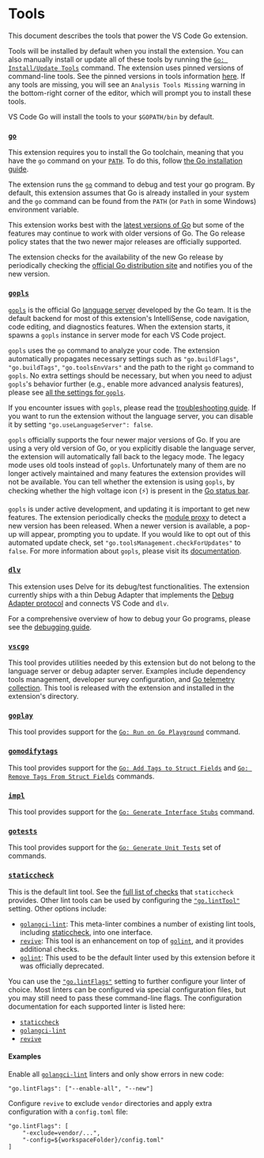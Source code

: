 # Tools

This document describes the tools that power the VS Code Go extension.

Tools will be installed by default when you install the extension. You can also manually install or update all of these tools by running the [`Go: Install/Update Tools`](commands.md#go-installupdate-tools) command. The extension uses pinned versions of command-line tools. See the pinned versions in tools information [here](https://github.com/golang/vscode-go/blob/master/extension/src/goToolsInformation.ts). If any tools are missing, you will see an `Analysis Tools Missing` warning in the bottom-right corner of the editor, which will prompt you to install these tools.

VS Code Go will install the tools to your `$GOPATH/bin` by default. 

### [`go`]
This extension requires you to install the Go toolchain, meaning that you have the `go` command on your [`PATH`](https://en.wikipedia.org/wiki/PATH_(variable)). To do this, follow [the Go installation guide](https://golang.org/doc/install).

The extension runs the [`go`] command to debug and test your go program. By default, this extension assumes that Go is already installed in your system and the `go` command can be found from the `PATH` (or `Path` in some Windows) environment variable.

This extension works best with the [latest versions of Go](https://golang.org/doc/devel/release.html#policy) but  some of the features may continue to work with older versions of Go. The Go release policy states that the two newer major releases are officially supported.

The extension checks for the availability of the new Go release by periodically checking the [official Go distribution site](https://golang.org/dl) and notifies you of the new version. 

### [`gopls`]
[`gopls`] is the official Go [language server](https://langserver.org/) developed by the Go team. It is the default backend for most of this extension's IntelliSense, code navigation, code editing, and diagnostics features. When the extension starts, it spawns a `gopls` instance in server mode for each VS Code project.

`gopls` uses the `go` command to analyze your code. The extension automatically propagates necessary settings such as  `"go.buildFlags"`, `"go.buildTags"`, `"go.toolsEnvVars"` and the path to the right `go` command to `gopls`. No extra settings should be necessary, but when you need to adjust `gopls`'s behavior further (e.g., enable more advanced analysis features), please see [all the settings for `gopls`](settings.md#settings-for-gopls).

If you encounter issues with `gopls`, please read the [troubleshooting guide](troubleshooting.md#collect-gopls-information). If you want to run the extension without the language server, you can disable it by setting `"go.useLanguageServer": false`.

`gopls` officially supports the four newer major versions of Go. If you are using a very old version of Go, or you explicitly disable the language server, the extension will automatically fall back to the legacy mode. The legacy mode uses old tools instead of `gopls`. Unfortunately many of them are no longer actively maintained and many features the extension provides will not be available.
You can tell whether the extension is using `gopls`, by checking whether the high voltage icon (⚡) is present in the [Go status bar](./ui.md).

`gopls` is under active development, and updating it is important to get new features. The extension periodically checks the [module proxy](https://golang.org/cmd/go/#hdr-Module_proxy_protocol) to detect a new version has been released. When a newer version is available, a pop-up will appear, prompting you to update. If you would like to opt out of this automated update check, set `"go.toolsManagement.checkForUpdates"` to `false`.
For more information about `gopls`, please visit its [documentation](https://golang.org/s/gopls).

<!-- TODO: link to gopls troubleshooting guide -->

### [`dlv`](https://github.com/go-delve/delve)
This extension uses Delve for its debug/test functionalities. The extension currently ships with a thin Debug Adapter that implements the [Debug Adapter protocol](https://microsoft.github.io/debug-adapter-protocol/) and connects VS Code and `dlv`.

For a comprehensive overview of how to debug your Go programs, please see the [debugging guide](./debugging.md).

### [`vscgo`](https://pkg.go.dev/github.com/golang/vscode-go/vscgo)

This tool provides utilities needed by this extension but do not belong to the language server
or debug adapter server. Examples include dependency tools management, developer survey
configuration, and [Go telemetry collection](https://github.com/golang/vscode-go/issues/3121).
This tool is released with the extension and installed in the extension's directory.

### [`goplay`](https://pkg.go.dev/github.com/haya14busa/goplay?tab=overview)

This tool provides support for the [`Go: Run on Go Playground`](features.md#go-playground) command.

### [`gomodifytags`](https://pkg.go.dev/github.com/fatih/gomodifytags?tab=overview)

This tool provides support for the [`Go: Add Tags to Struct Fields`](features.md#add-or-remove-struct-tags) and [`Go: Remove Tags From Struct Fields`](features.md#add-or-remove-struct-tags) commands.

### [`impl`](https://github.com/josharian/impl)

This tool provides support for the [`Go: Generate Interface Stubs`](features.md#generate-interface-implementation) command.

### [`gotests`](https://github.com/cweill/gotests/)

This tool provides support for the [`Go: Generate Unit Tests`](features.md#generate-unit-tests) set of commands.

### [`staticcheck`]

This is the default lint tool. See the [full list of checks](https://staticcheck.io/docs/checks) that `staticcheck` provides. Other lint tools can be used by configuring the [`"go.lintTool"`](settings.md#go.lintTool) setting.
Other options include:

  * [`golangci-lint`]: This meta-linter combines a number of existing lint tools, including [staticcheck](#staticcheck), into one interface.
  * [`revive`]: This tool is an enhancement on top of [`golint`], and it provides additional checks.
  * [`golint`]: This used to be the default linter used by this extension before it was officially deprecated.

You can use the [`"go.lintFlags"`](settings.md#go.lintFlags) setting to further configure your linter of choice. Most linters can be configured via special configuration files, but you may still need to pass these command-line flags. The configuration documentation for each supported linter is listed here:

* [`staticcheck`](https://staticcheck.io/docs/#configuration)
* [`golangci-lint`](https://golangci-lint.run/usage/configuration/)
* [`revive`](https://github.com/mgechev/revive#command-line-flags)

#### Examples

Enable all [`golangci-lint`] linters and only show errors in new code:

```json5
"go.lintFlags": ["--enable-all", "--new"]
```

Configure `revive` to exclude `vendor` directories and apply extra configuration with a `config.toml` file:

```json5
"go.lintFlags": [
    "-exclude=vendor/...",
    "-config=${workspaceFolder}/config.toml"
]
```

[`goimports`]: https://pkg.go.dev/golang.org/x/tools/cmd/goimports?tab=doc
[`gofmt`]: https://golang.org/cmd/gofmt/
[`golint`]: https://pkg.go.dev/golang.org/x/lint/golint?tab=overview
[`staticcheck`]: https://pkg.go.dev/honnef.co/go/tools/staticcheck?tab=overview
[`golangci-lint`]: https://golangci-lint.run/
[`revive`]: https://pkg.go.dev/github.com/mgechev/revive?tab=overview
[`gopls`]: https://golang.org/s/gopls
[`go`]: https://golang.org/cmd/go


